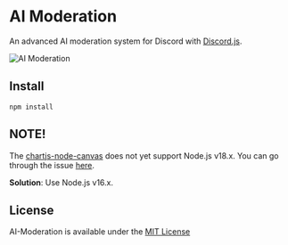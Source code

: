 # AI Moderation

An advanced AI moderation system for Discord with [Discord.js](https://discord.js.org).

![AI Moderation](https://user-images.githubusercontent.com/94821119/183252082-2accef35-876b-4223-990b-9dd776483fef.png)

## Install

```
npm install
```

## NOTE!

The [chartjs-node-canvas](https://github.com/SeanSobey/ChartjsNodeCanvas#node-js-version) does not yet support Node.js v18.x. You can go through the issue [here](https://github.com/SeanSobey/ChartjsNodeCanvas/issues/107#issuecomment-1140344190).

**Solution**: Use Node.js v16.x.

## License

AI-Moderation is available under the [MIT License](./LICENSE)

